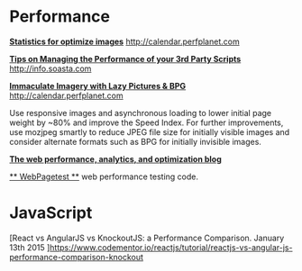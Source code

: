 # Performance

[**Statistics for optimize images**](http://calendar.perfplanet.com/2014/images-are-king-an-image-optimization-checklist-for-everyone-in-your-organization)  http://calendar.perfplanet.com

[**Tips on Managing the Performance of your 3rd Party Scripts**](http://info.soasta.com/SEM_WP_3rdPartyPerformance.html)     http://info.soasta.com


[**Immaculate Imagery with Lazy Pictures & BPG**](http://calendar.perfplanet.com/2015/immaculate-imagery-with-lazy-pictures-bpg/)      http://calendar.perfplanet.com

Use responsive images and asynchronous loading to lower initial page weight by ~80% and improve the Speed Index. For further improvements, use mozjpeg smartly to reduce JPEG file size for initially visible images and consider alternate formats such as BPG for initially invisible images.

[**The web performance, analytics, and optimization blog**](http://www.soasta.com/blog/page-bloat-2015-web-performance-monitoring/)

[** WebPagetest **](https://github.com/WPO-Foundation/webpagetest) web performance testing code.

# JavaScript

[React vs AngularJS vs KnockoutJS: a Performance Comparison. January 13th 2015 ]https://www.codementor.io/reactjs/tutorial/reactjs-vs-angular-js-performance-comparison-knockout
